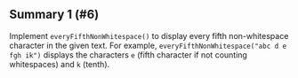 ## Summary 1 (#6)

Implement `everyFifthNonWhitespace()` to display every fifth non-whitespace
character in the given text. For example, `everyFifthNonWhitespace("abc d e fgh
 ik")` displays the characters `e` (fifth character if not counting
whitespaces) and `k` (tenth).
